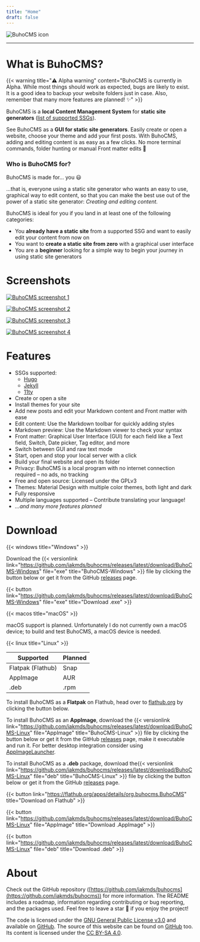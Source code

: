 ```yaml
---
title: "Home"
draft: false
---
```


![BuhoCMS icon](https://raw.githubusercontent.com/iakmds/buhocms/main/.github/icon.svg)

---

# What is BuhoCMS?

{{< warning title="⚠️ Alpha warning" content="BuhoCMS is currently in Alpha. While most things should work as expected, bugs are likely to exist. It is a good idea to backup your website folders just in case. Also, remember that many more features are planned! ✨" >}}

BuhoCMS is a **local Content Management System** for **static site generators** ([list of supported SSGs](#features)).

See BuhoCMS as a **GUI for static site generators**. Easily create or open a website, choose your theme and add your first posts. With BuhoCMS, adding and editing content is as easy as a few clicks. No more terminal commands, folder hunting or manual Front matter edits 🥳

### Who is BuhoCMS for?

BuhoCMS is made for... you 😃

...that is, everyone using a static site generator who wants an easy to use, graphical way to edit content, so that you can make the best use out of the power of a static site generator: *Creating and editing content.*

BuhoCMS is ideal for you if you land in at least one of the following categories:

- You **already have a static site** from a supported SSG and want to easily edit your content from now on
- You want to **create a static site from zero** with a graphical user interface
- You are a **beginner** looking for a simple way to begin your journey in using static site generators

# Screenshots

[![BuhoCMS screenshot 1](https://raw.githubusercontent.com/iakmds/buhocms/main/.github/screenshot1.png)](https://raw.githubusercontent.com/iakmds/buhocms/main/.github/screenshot1.png)

[![BuhoCMS screenshot 2](https://raw.githubusercontent.com/iakmds/buhocms/main/.github/screenshot2.png)](https://raw.githubusercontent.com/iakmds/buhocms/main/.github/screenshot2.png)

[![BuhoCMS screenshot 3](https://raw.githubusercontent.com/iakmds/buhocms/main/.github/screenshot3.png)](https://raw.githubusercontent.com/iakmds/buhocms/main/.github/screenshot3.png)

[![BuhoCMS screenshot 4](https://raw.githubusercontent.com/iakmds/buhocms/main/.github/screenshot4.png)](https://raw.githubusercontent.com/iakmds/buhocms/main/.github/screenshot4.png)

# Features

- SSGs supported:
  - [Hugo](https://gohugo.io/)
  - [Jekyll](https://jekyllrb.com/) 
  - [11ty](https://11ty.dev/)
- Create or open a site
- Install themes for your site
- Add new posts and edit your Markdown content and Front matter with ease
- Edit content: Use the Markdown toolbar for quickly adding styles
- Markdown preview: Use the Markdown viewer to check your syntax
- Front matter: Graphical User Interface (GUI) for each field like a Text field, Switch, Date picker, Tag editor, and more
- Switch between GUI and raw text mode
- Start, open and stop your local server with a click
- Build your final website and open its folder
- Privacy: BuhoCMS is a local program with no internet connection required – no ads, no tracking
- Free and open source: Licensed under the GPLv3
- Themes: Material Design with multiple color themes, both light and dark
- Fully responsive
- Multiple languages supported – Contribute translating your language!
- *...and many more features planned*

# Download

{{< windows title="Windows" >}}

Download the {{< versionlink link="https://github.com/iakmds/buhocms/releases/latest/download/BuhoCMS-Windows" file="exe" title="BuhoCMS-Windows" >}} file by clicking the button below or get it from the GitHub [releases](https://github.com/iakmds/buhocms/releases) page.

{{< button link="https://github.com/iakmds/buhocms/releases/latest/download/BuhoCMS-Windows" file="exe" title="Download .exe" >}}

{{< macos title="macOS" >}}

macOS support is planned. Unfortunately I do not currently own a macOS device; to build and test BuhoCMS, a macOS device is needed. 

{{< linux title="Linux" >}}

Supported | Planned
|-|-|
| Flatpak (Flathub) | Snap |
| AppImage | AUR |
| .deb | .rpm |

To install BuhoCMS as a **Flatpak** on Flathub, head over to [flathub.org](https://flathub.org/apps/details/org.buhocms.BuhoCMS) by clicking the button below.

To install BuhoCMS as an **AppImage**, download the {{< versionlink link="https://github.com/iakmds/buhocms/releases/latest/download/BuhoCMS-Linux" file="AppImage" title="BuhoCMS-Linux" >}} file by clicking the button below or get it from the GitHub [releases](https://github.com/iakmds/buhocms/releases) page, make it executable and run it. 
For better desktop integration consider using [AppImageLauncher](https://github.com/TheAssassin/AppImageLauncher).

To install BuhoCMS as a **.deb** package, download the{{< versionlink link="https://github.com/iakmds/buhocms/releases/latest/download/BuhoCMS-Linux" file="deb" title="BuhoCMS-Linux" >}} file by clicking the button below or get it from the GitHub [releases](https://github.com/iakmds/buhocms/releases) page.

{{< button link="https://flathub.org/apps/details/org.buhocms.BuhoCMS" title="Download on Flathub" >}}

{{< button link="https://github.com/iakmds/buhocms/releases/latest/download/BuhoCMS-Linux" file="AppImage" title="Download .AppImage" >}}

{{< button link="https://github.com/iakmds/buhocms/releases/latest/download/BuhoCMS-Linux" file="deb" title="Download .deb" >}}

# About

Check out the GitHub repository ([https://github.com/iakmds/buhocms](https://github.com/iakmds/buhocms)) for more information. The README includes a roadmap, information regarding contributing or bug reporting, and the packages used. Feel free to leave a star 🌟 if you enjoy the project!

The code is licensed under the [GNU General Public License v3.0](https://github.com/iakmds/buhocms/blob/main/LICENSE) and available on [GitHub](https://github.com/iakmds/buhocms). 
The source of this website can be found on [GitHub](https://github.com/iakmds/buhocms-website) too. Its content is licensed under the [CC BY-SA 4.0](https://creativecommons.org/licenses/by-sa/4.0/).